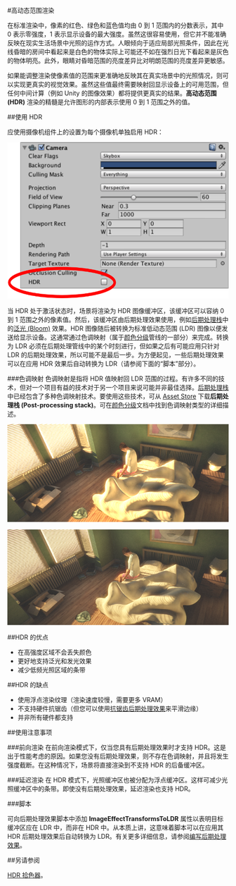 #高动态范围渲染

在标准渲染中，像素的红色、绿色和蓝色值均由 0 到 1 范围内的分数表示，其中 0 表示零强度，1 表示显示设备的最大强度。虽然这很容易使用，但它并不能准确反映在现实生活场景中光照的运作方式。人眼倾向于适应局部光照条件，因此在光线昏暗的房间中看起来是白色的物体实际上可能还不如在强烈日光下看起来是灰色的物体明亮。此外，眼睛对昏暗范围的亮度差异比对明朗范围的亮度差异更敏感。

如果能调整渲染使像素值的范围来更准确地反映其在真实场景中的光照情况，则可以实现更真实的视觉效果。虽然这些值最终需要映射回显示设备上的可用范围，但任何中间计算（例如 Unity 的图像效果）都将提供更真实的结果。**高动态范围 (HDR)** 渲染的精髓是允许图形的内部表示使用 0 到 1 范围之外的值。


##使用 HDR

应使用摄像机组件上的设置为每个摄像机单独启用 HDR：

![](../uploads/Main/Camera-HDR.svg) 

当 HDR 处于激活状态时，场景将渲染为 HDR 图像缓冲区，该缓冲区可以容纳 0 到 1 范围之外的像素值。然后，该缓冲区由后期处理效果使用，例如[后期处理栈](PostProcessing-Stack.html)中的[泛光 (Bloom)](PostProcessing-Bloom.html) 效果。HDR 图像随后被转换为标准低动态范围 (LDR) 图像以便发送给显示设备。这通常通过色调映射（属于[颜色分级](PostProcessing-ColorGrading.html)管线的一部分）来完成。转换为 LDR 必须在后期处理管线中的某个时刻进行，但如果之后有可能应用只针对 LDR 的后期处理效果，所以可能不是最后一步。为方便起见，一些后期处理效果可以在应用 HDR 效果后自动转换为 LDR（请参阅下面的“脚本”部分）。

###色调映射
色调映射是指将 HDR 值映射回 LDR 范围的过程。有许多不同的技术，但对一个项目有益的技术对于另一个项目来说可能并非最佳选择。[后期处理栈](PostProcessing-Stack.html)中已经包含了多种色调映射技术。要使用这些技术，可从 [Asset Store](https://www.assetstore.unity3d.com/en/#!/content/83912) 下载**后期处理栈 (Post-processing stack)**。可在[颜色分级](PostProcessing-ColorGrading.html)文档中找到色调映射类型的详细描述。


![在 HDR 中渲染的异常明亮的场景。如果不执行色调映射，大部分像素会看起来超出范围。](../uploads/Main/WithoutTonemap.png)


![与上面相同的场景。但这一次，色调映射将大多数强度映射到了更合理的区间内。请注意，自适应色调映射甚至可以在上图和此图之间进行混合，从而模拟捕获介质（例如眼睛、摄像机）的自适应特性。](../uploads/Main/WithTonemap.png)


##HDR 的优点

* 在高强度区域不会丢失颜色
* 更好地支持泛光和发光效果
* 减少低频光照区域的条带


##HDR 的缺点

* 使用浮点渲染纹理（渲染速度较慢，需要更多 VRAM）
* 不支持硬件抗锯齿（但您可以使用[抗锯齿后期处理效果](PostProcessing-Antialiasing.html)来平滑边缘）
* 并非所有硬件都支持


##使用注意事项


###前向渲染
在前向渲染模式下，仅当您具有后期处理效果时才支持 HDR。这是出于性能考虑的原因。如果您没有后期处理效果，则不存在色调映射，并且将发生强度截断。在这种情况下，场景将直接渲染到不支持 HDR 的后备缓冲区。

###延迟渲染
在 HDR 模式下，光照缓冲区也被分配为浮点缓冲区。这样可减少光照缓冲区中的条带。即使没有后期处理效果，延迟渲染也支持 HDR。

###脚本

可向后期处理效果脚本中添加 __ImageEffectTransformsToLDR__ 属性以表明目标缓冲区应在 LDR 中，而非在 HDR 中。从本质上讲，这意味着脚本可以在应用其 HDR 后期处理效果后自动转换为 LDR。有关更多详细信息，请参阅[编写后期处理效果](PostProcessingWritingEffects.html)。

##另请参阅

[HDR 拾色器](HDRColorPicker.html)。


